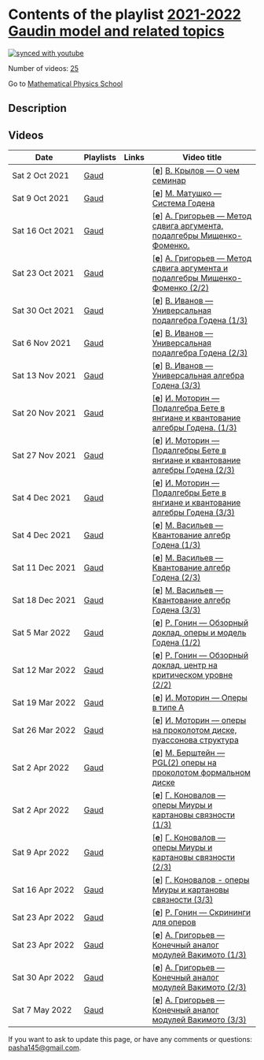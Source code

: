 # Contents of the playlist [2021-2022 Gaudin model and related topics](https://www.youtube.com/playlist?list=PLLGkFbxve673SSJKHbHP6EJ7WhbZeYeqX)

[![synced with youtube](https://img.shields.io/github/last-commit/mathphysschool/mathphysschool.github.io/autoupdate1?label=synced%20with%20youtube)](https://github.com/mathphysschool/mathphysschool.github.io/commits/autoupdate1)

Number of videos: [25](#videos)

Go to [Mathematical Physics School](../README.md)

## Description



## Videos

|Date|Playlists|Links|Video title|
|---|---|---|---|
| Sat&nbsp;2&nbsp;Oct&nbsp;2021 | [Gaud](../playlists/Gaud "2021-2022 Gaudin model and related topics") |  | [[**e**](https://studio.youtube.com/video/so5w7KZpCkA/edit "Edit")] [В. Крылов — О чем семинар](https://www.youtube.com/watch?v=so5w7KZpCkA&list=PLLGkFbxve673SSJKHbHP6EJ7WhbZeYeqX) |
| Sat&nbsp;9&nbsp;Oct&nbsp;2021 | [Gaud](../playlists/Gaud "2021-2022 Gaudin model and related topics") |  | [[**e**](https://studio.youtube.com/video/NQpQo0sfDbs/edit "Edit")] [М. Матушко — Система Годена](https://www.youtube.com/watch?v=NQpQo0sfDbs&list=PLLGkFbxve673SSJKHbHP6EJ7WhbZeYeqX) |
| Sat&nbsp;16&nbsp;Oct&nbsp;2021 | [Gaud](../playlists/Gaud "2021-2022 Gaudin model and related topics") |  | [[**e**](https://studio.youtube.com/video/YgRlJVZ0LoY/edit "Edit")] [А. Григорьев — Метод сдвига аргумента, подалгебры Мищенко-Фоменко.](https://www.youtube.com/watch?v=YgRlJVZ0LoY&list=PLLGkFbxve673SSJKHbHP6EJ7WhbZeYeqX) |
| Sat&nbsp;23&nbsp;Oct&nbsp;2021 | [Gaud](../playlists/Gaud "2021-2022 Gaudin model and related topics") |  | [[**e**](https://studio.youtube.com/video/YfAK7YEEDQE/edit "Edit")] [А. Григорьев —  Метод сдвига аргумента и подалгебры Мищенко-Фоменко (2/2)](https://www.youtube.com/watch?v=YfAK7YEEDQE&list=PLLGkFbxve673SSJKHbHP6EJ7WhbZeYeqX) |
| Sat&nbsp;30&nbsp;Oct&nbsp;2021 | [Gaud](../playlists/Gaud "2021-2022 Gaudin model and related topics") |  | [[**e**](https://studio.youtube.com/video/h2nz5bTGo8k/edit "Edit")] [В. Иванов — Универсальная подалгебра Годена (1/3)](https://www.youtube.com/watch?v=h2nz5bTGo8k&list=PLLGkFbxve673SSJKHbHP6EJ7WhbZeYeqX) |
| Sat&nbsp;6&nbsp;Nov&nbsp;2021 | [Gaud](../playlists/Gaud "2021-2022 Gaudin model and related topics") |  | [[**e**](https://studio.youtube.com/video/xlmXy51b-h8/edit "Edit")] [В. Иванов — Универсальная подалгебра Годена (2/3)](https://www.youtube.com/watch?v=xlmXy51b-h8&list=PLLGkFbxve673SSJKHbHP6EJ7WhbZeYeqX) |
| Sat&nbsp;13&nbsp;Nov&nbsp;2021 | [Gaud](../playlists/Gaud "2021-2022 Gaudin model and related topics") |  | [[**e**](https://studio.youtube.com/video/yKfydPtbKx8/edit "Edit")] [В. Иванов —  Универсальная алгебра Годена (3/3)](https://www.youtube.com/watch?v=yKfydPtbKx8&list=PLLGkFbxve673SSJKHbHP6EJ7WhbZeYeqX) |
| Sat&nbsp;20&nbsp;Nov&nbsp;2021 | [Gaud](../playlists/Gaud "2021-2022 Gaudin model and related topics") |  | [[**e**](https://studio.youtube.com/video/RMwoV1L23EY/edit "Edit")] [И. Моторин — Подалгебра Бете в янгиане и квантование алгебры Годена. (1/3)](https://www.youtube.com/watch?v=RMwoV1L23EY&list=PLLGkFbxve673SSJKHbHP6EJ7WhbZeYeqX) |
| Sat&nbsp;27&nbsp;Nov&nbsp;2021 | [Gaud](../playlists/Gaud "2021-2022 Gaudin model and related topics") |  | [[**e**](https://studio.youtube.com/video/xNjnh4ej3ZA/edit "Edit")] [И. Моторин — Подалгебры Бете в янгиане и квантование алгебры Годена (2/3)](https://www.youtube.com/watch?v=xNjnh4ej3ZA&list=PLLGkFbxve673SSJKHbHP6EJ7WhbZeYeqX) |
| Sat&nbsp;4&nbsp;Dec&nbsp;2021 | [Gaud](../playlists/Gaud "2021-2022 Gaudin model and related topics") |  | [[**e**](https://studio.youtube.com/video/djaczc515Ko/edit "Edit")] [И. Моторин — Подалгебры Бете в янгиане и квантование алгебры Годена (3/3)](https://www.youtube.com/watch?v=djaczc515Ko&list=PLLGkFbxve673SSJKHbHP6EJ7WhbZeYeqX) |
| Sat&nbsp;4&nbsp;Dec&nbsp;2021 | [Gaud](../playlists/Gaud "2021-2022 Gaudin model and related topics") |  | [[**e**](https://studio.youtube.com/video/Kh0rwunBidg/edit "Edit")] [М. Васильев —  Квантование алгебр Годена (1/3)](https://www.youtube.com/watch?v=Kh0rwunBidg&list=PLLGkFbxve673SSJKHbHP6EJ7WhbZeYeqX) |
| Sat&nbsp;11&nbsp;Dec&nbsp;2021 | [Gaud](../playlists/Gaud "2021-2022 Gaudin model and related topics") |  | [[**e**](https://studio.youtube.com/video/qMo1cWhEy7M/edit "Edit")] [М. Васильев — Квантование алгебр Годена (2/3)](https://www.youtube.com/watch?v=qMo1cWhEy7M&list=PLLGkFbxve673SSJKHbHP6EJ7WhbZeYeqX) |
| Sat&nbsp;18&nbsp;Dec&nbsp;2021 | [Gaud](../playlists/Gaud "2021-2022 Gaudin model and related topics") |  | [[**e**](https://studio.youtube.com/video/kD9OgKcZv4A/edit "Edit")] [М. Васильев — Квантование алгебр Годена (3/3)](https://www.youtube.com/watch?v=kD9OgKcZv4A&list=PLLGkFbxve673SSJKHbHP6EJ7WhbZeYeqX) |
| Sat&nbsp;5&nbsp;Mar&nbsp;2022 | [Gaud](../playlists/Gaud "2021-2022 Gaudin model and related topics") |  | [[**e**](https://studio.youtube.com/video/TAsOpP86C_g/edit "Edit")] [Р. Гонин — Обзорный доклад, оперы и модель Годена (1/2)](https://www.youtube.com/watch?v=TAsOpP86C_g&list=PLLGkFbxve673SSJKHbHP6EJ7WhbZeYeqX) |
| Sat&nbsp;12&nbsp;Mar&nbsp;2022 | [Gaud](../playlists/Gaud "2021-2022 Gaudin model and related topics") |  | [[**e**](https://studio.youtube.com/video/BM8gbSX-IWk/edit "Edit")] [Р. Гонин — Обзорный доклад, центр на критическом уровне (2/2)](https://www.youtube.com/watch?v=BM8gbSX-IWk&list=PLLGkFbxve673SSJKHbHP6EJ7WhbZeYeqX) |
| Sat&nbsp;19&nbsp;Mar&nbsp;2022 | [Gaud](../playlists/Gaud "2021-2022 Gaudin model and related topics") |  | [[**e**](https://studio.youtube.com/video/ebm91AL07EY/edit "Edit")] [И. Моторин — Оперы в типе A](https://www.youtube.com/watch?v=ebm91AL07EY&list=PLLGkFbxve673SSJKHbHP6EJ7WhbZeYeqX) |
| Sat&nbsp;26&nbsp;Mar&nbsp;2022 | [Gaud](../playlists/Gaud "2021-2022 Gaudin model and related topics") |  | [[**e**](https://studio.youtube.com/video/_WzY5MbBCy4/edit "Edit")] [И. Моторин — оперы на проколотом диске, пуассонова структура](https://www.youtube.com/watch?v=_WzY5MbBCy4&list=PLLGkFbxve673SSJKHbHP6EJ7WhbZeYeqX) |
| Sat&nbsp;2&nbsp;Apr&nbsp;2022 | [Gaud](../playlists/Gaud "2021-2022 Gaudin model and related topics") |  | [[**e**](https://studio.youtube.com/video/wOhRs9sjIY4/edit "Edit")] [М. Берштейн —  PGL(2) оперы на проколотом формальном диске](https://www.youtube.com/watch?v=wOhRs9sjIY4&list=PLLGkFbxve673SSJKHbHP6EJ7WhbZeYeqX) |
| Sat&nbsp;2&nbsp;Apr&nbsp;2022 | [Gaud](../playlists/Gaud "2021-2022 Gaudin model and related topics") |  | [[**e**](https://studio.youtube.com/video/GBdmp62uC6E/edit "Edit")] [Г. Коновалов — оперы Миуры и картановы связности (1/3)](https://www.youtube.com/watch?v=GBdmp62uC6E&list=PLLGkFbxve673SSJKHbHP6EJ7WhbZeYeqX) |
| Sat&nbsp;9&nbsp;Apr&nbsp;2022 | [Gaud](../playlists/Gaud "2021-2022 Gaudin model and related topics") |  | [[**e**](https://studio.youtube.com/video/xj0eXVLbnBk/edit "Edit")] [Г. Коновалов — оперы Миуры и картановы связности (2/3)](https://www.youtube.com/watch?v=xj0eXVLbnBk&list=PLLGkFbxve673SSJKHbHP6EJ7WhbZeYeqX) |
| Sat&nbsp;16&nbsp;Apr&nbsp;2022 | [Gaud](../playlists/Gaud "2021-2022 Gaudin model and related topics") |  | [[**e**](https://studio.youtube.com/video/UCleUwlWeKY/edit "Edit")] [Г. Коновалов - оперы Миуры и картановы связности (3/3)](https://www.youtube.com/watch?v=UCleUwlWeKY&list=PLLGkFbxve673SSJKHbHP6EJ7WhbZeYeqX) |
| Sat&nbsp;23&nbsp;Apr&nbsp;2022 | [Gaud](../playlists/Gaud "2021-2022 Gaudin model and related topics") |  | [[**e**](https://studio.youtube.com/video/_PqdVziQvCo/edit "Edit")] [Р. Гонин —  Скрининги для оперов](https://www.youtube.com/watch?v=_PqdVziQvCo&list=PLLGkFbxve673SSJKHbHP6EJ7WhbZeYeqX) |
| Sat&nbsp;23&nbsp;Apr&nbsp;2022 | [Gaud](../playlists/Gaud "2021-2022 Gaudin model and related topics") |  | [[**e**](https://studio.youtube.com/video/9TeAaZGoPpE/edit "Edit")] [А. Григорьев — Конечный аналог модулей Вакимото (1/3)](https://www.youtube.com/watch?v=9TeAaZGoPpE&list=PLLGkFbxve673SSJKHbHP6EJ7WhbZeYeqX) |
| Sat&nbsp;30&nbsp;Apr&nbsp;2022 | [Gaud](../playlists/Gaud "2021-2022 Gaudin model and related topics") |  | [[**e**](https://studio.youtube.com/video/mGyHayzcjs0/edit "Edit")] [А. Григорьев — Конечный аналог модулей Вакимото (2/3)](https://www.youtube.com/watch?v=mGyHayzcjs0&list=PLLGkFbxve673SSJKHbHP6EJ7WhbZeYeqX) |
| Sat&nbsp;7&nbsp;May&nbsp;2022 | [Gaud](../playlists/Gaud "2021-2022 Gaudin model and related topics") |  | [[**e**](https://studio.youtube.com/video/Ui_7xl2z3LM/edit "Edit")] [А. Григорьев — Конечный аналог модулей Вакимото (3/3)](https://www.youtube.com/watch?v=Ui_7xl2z3LM&list=PLLGkFbxve673SSJKHbHP6EJ7WhbZeYeqX) |


 If you want to ask to update this page, or have any comments or questions: <pasha145@gmail.com>.